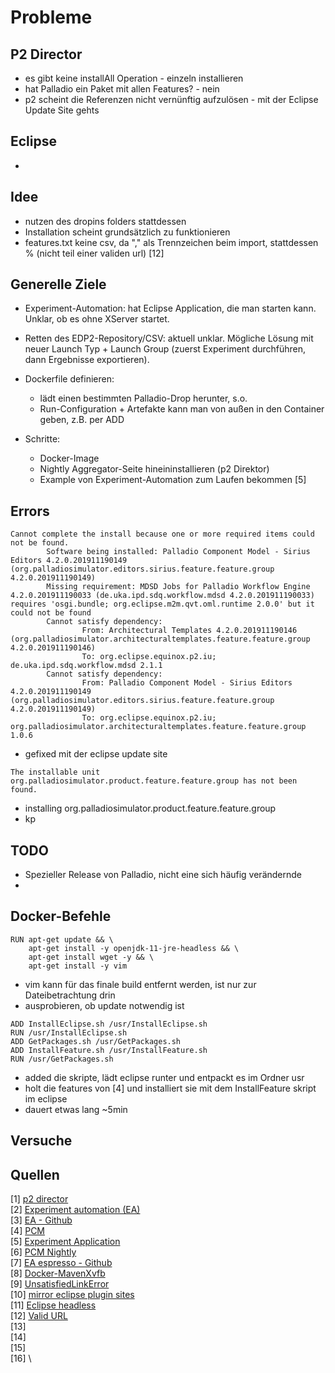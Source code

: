 # Probleme
## P2 Director
- es gibt keine installAll Operation - einzeln installieren
- hat Palladio ein Paket mit allen Features? - nein
- p2 scheint die Referenzen nicht vernünftig aufzulösen - mit der Eclipse Update Site gehts
## Eclipse
- 
## Idee
- nutzen des dropins folders stattdessen
- Installation scheint grundsätzlich zu funktionieren
- features.txt keine csv, da "," als Trennzeichen beim import, stattdessen % (nicht teil einer validen url) [12]

## Generelle Ziele
* Experiment-Automation: hat Eclipse Application, die man starten kann. Unklar, ob es ohne XServer startet.
* Retten des EDP2-Repository/CSV: aktuell unklar. Mögliche Lösung mit neuer Launch Typ + Launch Group (zuerst Experiment durchführen, dann Ergebnisse exportieren).

* Dockerfile definieren:
    * lädt einen bestimmten Palladio-Drop herunter, s.o.
    * Run-Configuration + Artefakte kann man von außen in den Container geben, z.B. per ADD

* Schritte:
    * Docker-Image
    * Nightly Aggregator-Seite hineininstallieren (p2 Direktor)
    * Example von Experiment-Automation zum Laufen bekommen [5]

## Errors
```docker
Cannot complete the install because one or more required items could not be found.
        Software being installed: Palladio Component Model - Sirius Editors 4.2.0.201911190149 (org.palladiosimulator.editors.sirius.feature.feature.group 4.2.0.201911190149)
        Missing requirement: MDSD Jobs for Palladio Workflow Engine 4.2.0.201911190033 (de.uka.ipd.sdq.workflow.mdsd 4.2.0.201911190033) requires 'osgi.bundle; org.eclipse.m2m.qvt.oml.runtime 2.0.0' but it could not be found
        Cannot satisfy dependency:
                From: Architectural Templates 4.2.0.201911190146 (org.palladiosimulator.architecturaltemplates.feature.feature.group 4.2.0.201911190146)
                To: org.eclipse.equinox.p2.iu; de.uka.ipd.sdq.workflow.mdsd 2.1.1
        Cannot satisfy dependency:
                From: Palladio Component Model - Sirius Editors 4.2.0.201911190149 (org.palladiosimulator.editors.sirius.feature.feature.group 4.2.0.201911190149)
                To: org.eclipse.equinox.p2.iu; org.palladiosimulator.architecturaltemplates.feature.feature.group 1.0.6
```
- gefixed mit der eclipse update site
```docker
The installable unit org.palladiosimulator.product.feature.feature.group has not been found.
```
- installing org.palladiosimulator.product.feature.feature.group
- kp

## TODO
- Spezieller Release von Palladio, nicht eine sich häufig verändernde
- 

## Docker-Befehle
```docker
RUN apt-get update && \ 
    apt-get install -y openjdk-11-jre-headless && \
    apt-get install wget -y && \
    apt-get install -y vim
```
- vim kann für das finale build entfernt werden, ist nur zur Dateibetrachtung drin
- ausprobieren, ob update notwendig ist

```docker
ADD InstallEclipse.sh /usr/InstallEclipse.sh
RUN /usr/InstallEclipse.sh
ADD GetPackages.sh /usr/GetPackages.sh
ADD InstallFeature.sh /usr/InstallFeature.sh
RUN /usr/GetPackages.sh
```
- added die skripte, lädt eclipse runter und entpackt es im Ordner usr
- holt die features von [4] und installiert sie mit dem InstallFeature skript im eclipse
- dauert etwas lang ~5min

## Versuche

## Quellen
[1] [p2 director](https://help.eclipse.org/kepler/index.jsp?topic=/org.eclipse.platform.doc.isv/guide/p2_director.html)\
[2] [Experiment automation (EA)](https://sdqweb.ipd.kit.edu/wiki/Palladio_Experiment_Automation)\
[3] [EA - Github](https://github.com/PalladioSimulator/Palladio-Addons-ExperimentAutomation)\
[4] [PCM](https://github.com/PalladioSimulator/Palladio-Bench-Product/blob/master/products/org.palladiosimulator.product/org.palladiosimulator.palladiobench.product)\
[5] [Experiment Application](https://github.com/PalladioSimulator/Palladio-Addons-ExperimentAutomation/blob/master/bundles/org.palladiosimulator.experimentautomation.application/src/org/palladiosimulator/experimentautomation/application/ExperimentApplication.java)\
[6] [PCM Nightly](https://updatesite.palladio-simulator.com/palladio-build-updatesite/nightly/)\
[7] [EA espresso - Github](https://github.com/PalladioSimulator/Palladio-Addons-ExperimentAutomation/tree/master/bundles/org.palladiosimulator.experimentautomation.examples.espresso)\
[8] [Docker-MavenXvfb](https://github.com/kit-sdq/Docker-MavenXvfb)\
[9] [UnsatisfiedLinkError](https://bugs.eclipse.org/bugs/show_bug.cgi?id=549244)\
[10] [mirror eclipse plugin sites](https://stackoverflow.com/questions/1371176/downloading-eclipse-plug-in-update-sites-for-offline-installation)\
[11] [Eclipse headless](https://gnu-mcu-eclipse.github.io/advanced/headless-builds/)\
[12] [Valid URL](https://stackoverflow.com/questions/1547899/which-characters-make-a-url-invalid)\
[13] []()\
[14] []()\
[15] []()\
[16] []()\